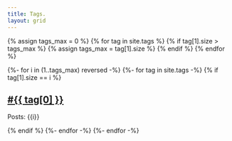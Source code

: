 ```yaml
---
title: Tags.
layout: grid
---
```



{% assign tags_max = 0 %}
{% for tag in site.tags %}
    {% if tag[1].size > tags_max %}
    {% assign tags_max = tag[1].size %}
    {% endif %}
{% endfor %}


{%- for i in (1..tags_max) reversed -%}
{%- for tag in site.tags -%}
{% if tag[1].size == i %}
<div class="postlist borderl">
    <h2><a href="{{ site.baseurl }}/Tags/{{ tag[0]}}">#{{ tag[0] }}</a></h2>
    <p class="post-meta">Posts: {{i}}</p>
</div>
{% endif %}
{%- endfor -%}
{%- endfor -%}
